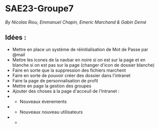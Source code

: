 # SAE23-Groupe7
*By Nicolas Riou, Emmanuel Chapin, Emeric Marchand & Gabin Demé*

## Idées :
- Mettre en place un système de réinitialisation de Mot de Passe par @mail
- Mettre les icones de la navbar en noire si on est sur la page et en blanche si on est pas sur la page (changer d'icon de dossier blanche)
- Faire en sorte que la suppression des fichiers marchent 
- Faire en sorte de pouvoir créer des dossier dans l'intranet
- Faire la page de personnalisation de profil
- Mettre en page la gestion des groupes
- Ajouter des choses à la page d'acceuil de l'Intranet : 
- - Nouveaux évenements
- - Nouveaux nouveau utilisateurs
- - 


